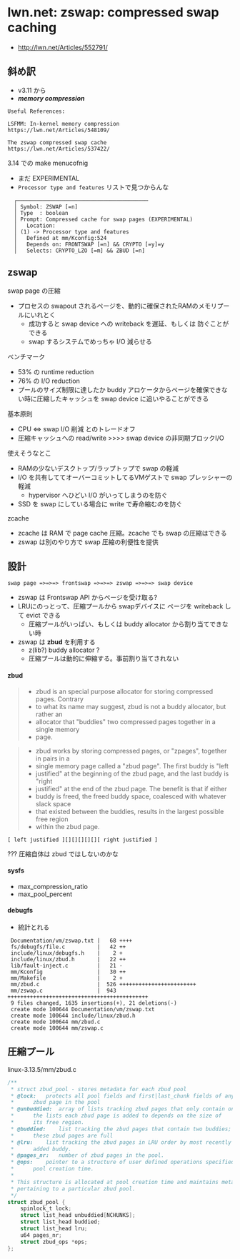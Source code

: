 # lwn.net: zswap: compressed swap caching

 * http://lwn.net/Articles/552791/

## 斜め訳

 * v3.11 から
 * ___memory compression___

``` 
Useful References:

LSFMM: In-kernel memory compression
https://lwn.net/Articles/548109/

The zswap compressed swap cache
https://lwn.net/Articles/537422/
```

3.14 での make menucofnig

 * まだ EXPERIMENTAL
 * `Processor type and features` リストで見つからんな

```
  ┌─────────────────────────────────────────
  │ Symbol: ZSWAP [=n]
  │ Type  : boolean
  │ Prompt: Compressed cache for swap pages (EXPERIMENTAL)
  │   Location:
  │ (1) -> Processor type and features
  │   Defined at mm/Kconfig:524
  │   Depends on: FRONTSWAP [=n] && CRYPTO [=y]=y
  │   Selects: CRYPTO_LZO [=m] && ZBUD [=n]
````

## zswap

swap page の圧縮

 * プロセスの swapout されるページを、動的に確保されたRAMのメモリプールにいれとく
   * 成功すると swap device への writeback を遅延、もしくは 防ぐことができる
   * swap するシステムでめっちゃ I/O 減らせる

ベンチマーク

 * 53% の runtime reduction
 * 76% の I/O reduction
 * プールのサイズ制限に達したか buddy アロケータからページを確保できない時に圧縮したキャッシュを swap device に追いやることができる

基本原則

 * CPU <=> swap I/O 削減 とのトレードオフ
 * 圧縮キャッシュへの read/write >>>> swap device の非同期ブロックI/O

使えそうなとこ

 * RAMの少ないデスクトップ/ラップトップで swap の軽減
 * I/O を共有しててオーバーコミットしてるVMゲストで swap プレッシャーの軽減
   * hypervisor へひどい I/O がいってしまうのを防ぐ
 * SSD を swap にしている場合に write で寿命縮むのを防ぐ

zcache

 * zcache は RAM で page cache 圧縮。zcache でも swap の圧縮はできる
 * zswap は別のやり方で swap 圧縮の利便性を提供

## 設計

```
swap page =>=>=> frontswap =>=>=> zswap =>=>=> swap device
```

 * zswap は Frontswap API からページを受け取る?
 * LRUにのっとって、圧縮プールから swapデバイスに ページを writeback して evict できる
   * 圧縮プールがいっぱい、もしくは buddy allocator から割り当てできない時
 * zswap は __zbud__ を利用する
   * z(lib?) buddy allocator ?
   * 圧縮プールは動的に伸縮する。事前割り当てされない

#### zbud   

> * zbud is an special purpose allocator for storing compressed pages.  Contrary
> * to what its name may suggest, zbud is not a buddy allocator, but rather an
> * allocator that "buddies" two compressed pages together in a single memory
> * page.

> * zbud works by storing compressed pages, or "zpages", together in pairs in a
> * single memory page called a "zbud page".  The first buddy is "left
> * justified" at the beginning of the zbud page, and the last buddy is "right
> * justified" at the end of the zbud page.  The benefit is that if either
> * buddy is freed, the freed buddy space, coalesced with whatever slack space
> * that existed between the buddies, results in the largest possible free region
> * within the zbud page.

```
[ left justified ][][][][][][ right justified ]
```

??? 圧縮自体は zbud ではしないのかな

#### sysfs 
 
 * max_compression_ratio
 * max_pool_percent

#### debugfs

 * 統計とれる

```
 Documentation/vm/zswap.txt |   68 ++++
 fs/debugfs/file.c          |   42 ++
 include/linux/debugfs.h    |    2 +
 include/linux/zbud.h       |   22 ++
 lib/fault-inject.c         |   21 -
 mm/Kconfig                 |   30 ++
 mm/Makefile                |    2 +
 mm/zbud.c                  |  526 ++++++++++++++++++++++++
 mm/zswap.c                 |  943 ++++++++++++++++++++++++++++++++++++++++++++
 9 files changed, 1635 insertions(+), 21 deletions(-)
 create mode 100644 Documentation/vm/zswap.txt
 create mode 100644 include/linux/zbud.h
 create mode 100644 mm/zbud.c
 create mode 100644 mm/zswap.c
```

## 圧縮プール

linux-3.13.5/mm/zbud.c

```c
/**
 * struct zbud_pool - stores metadata for each zbud pool
 * @lock:	protects all pool fields and first|last_chunk fields of any
 *		zbud page in the pool
 * @unbuddied:	array of lists tracking zbud pages that only contain one buddy;
 *		the lists each zbud page is added to depends on the size of
 *		its free region.
 * @buddied:	list tracking the zbud pages that contain two buddies;
 *		these zbud pages are full
 * @lru:	list tracking the zbud pages in LRU order by most recently
 *		added buddy.
 * @pages_nr:	number of zbud pages in the pool.
 * @ops:	pointer to a structure of user defined operations specified at
 *		pool creation time.
 *
 * This structure is allocated at pool creation time and maintains metadata
 * pertaining to a particular zbud pool.
 */
struct zbud_pool {
	spinlock_t lock;
	struct list_head unbuddied[NCHUNKS];
	struct list_head buddied;
	struct list_head lru;
	u64 pages_nr;
	struct zbud_ops *ops;
};
```

